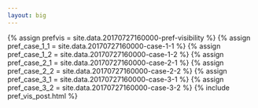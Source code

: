 ```yaml
---
layout: big
---
```

{% assign prefvis = site.data.20170727160000-pref-visibility %}
{% assign pref_case_1_1 = site.data.20170727160000-case-1-1 %}
{% assign pref_case_1_2 = site.data.20170727160000-case-1-2 %}
{% assign pref_case_2_1 = site.data.20170727160000-case-2-1 %}
{% assign pref_case_2_2 = site.data.20170727160000-case-2-2 %}
{% assign pref_case_3_1 = site.data.20170727160000-case-3-1 %}
{% assign pref_case_3_2 = site.data.20170727160000-case-3-2 %}
{% include pref_vis_post.html %}
